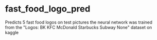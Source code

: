 # fast_food_logo_pred
Predicts 5 fast food logos on test pictures the neural network was trained from the "Logos: BK KFC McDonald Starbucks Subway None" dataset on kaggle
